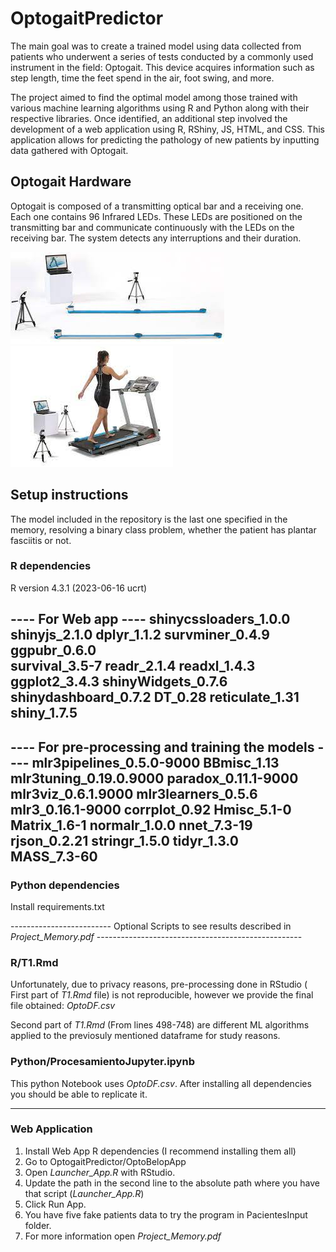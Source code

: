 # OptogaitPredictor
The main goal was to create a trained model using data collected from patients who underwent a series of tests conducted by a commonly used instrument in the field: Optogait. This device acquires information such as step length, time the feet spend in the air, foot swing, and more.

The project aimed to find the optimal model among those trained with various machine learning algorithms using R and Python along with their respective libraries. Once identified, an additional step involved the development of a web application using R, RShiny, JS, HTML, and CSS. This application allows for predicting the pathology of new patients by inputting data gathered with Optogait.

## Optogait Hardware
Optogait is composed of a transmitting optical bar and a receiving one. Each one contains 96 Infrared LEDs. These LEDs are positioned on the transmitting bar and communicate continuously with the LEDs on the receiving bar. The system detects any interruptions and their duration.

![Panels](Images/paneles.jpg)
![Using example](Images/cinta.jpg)

## Setup instructions
The model included in the repository is the last one specified in the memory, resolving a binary class problem, whether the patient has plantar fasciitis or not.

### R dependencies
R version 4.3.1 (2023-06-16 ucrt)

---- For Web app ----
shinycssloaders_1.0.0
shinyjs_2.1.0
dplyr_1.1.2
survminer_0.4.9
ggpubr_0.6.0         
survival_3.5-7
readr_2.1.4
readxl_1.4.3
ggplot2_3.4.3
shinyWidgets_0.7.6   
shinydashboard_0.7.2
DT_0.28
reticulate_1.31
shiny_1.7.5
---------
---- For pre-processing and training the models ----
mlr3pipelines_0.5.0-9000
BBmisc_1.13
mlr3tuning_0.19.0.9000
paradox_0.11.1-9000
mlr3viz_0.6.1.9000
mlr3learners_0.5.6
mlr3_0.16.1-9000
corrplot_0.92
Hmisc_5.1-0
Matrix_1.6-1
normalr_1.0.0 
nnet_7.3-19
rjson_0.2.21
stringr_1.5.0
tidyr_1.3.0             
MASS_7.3-60
----------

### Python dependencies
Install requirements.txt

------------------------- Optional Scripts to see results described in *Project_Memory.pdf*  ---------------------------------------------------
### R/T1.Rmd
Unfortunately, due to privacy reasons, pre-processing done in RStudio ( First part of *T1.Rmd* file) is not reproducible, however we provide the final file obtained: *OptoDF.csv*

Second part of *T1.Rmd* (From lines 498-748) are different ML algorithms applied to the previosuly mentioned dataframe for study reasons.

### Python/ProcesamientoJupyter.ipynb
This python Notebook uses *OptoDF.csv*. After installing all dependencies you should be able to replicate it.

--------------

### Web Application
1. Install Web App R dependencies (I recommend installing them all)
2. Go to OptogaitPredictor/OptoBelopApp
3. Open *Launcher_App.R* with RStudio.
4. Update the path in the second line to the absolute path where you have that script (*Launcher_App.R*)
5. Click Run App.
6. You have five fake patients data to try the program in PacientesInput folder.
7. For more information open *Project_Memory.pdf*

